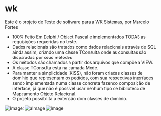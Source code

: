 # wk

Este é o projeto de Teste de software para a WK Sistemas, por Marcelo Fortes

- 100% Feito Em Delphi / Object Pascal e implementados TODAS as requisições requeridas no teste.
- Dados relacionais são tratados como dados relacionais através de SQL ainda assim, criando uma classe TConsulta onde as consultas são disparadas por seus métodos
- Os métodos são chamados a partir dos arquivos que compõe a VIEW.
- A classe TConsulta está na camada Mode.
- Para manter a simplicidade (KISS), não foram criadas classes de domínio que representam os pedidos, com sua respectivas interfaces sendo implementada numa classe concreta fazendo composição de interface, já que não é possível usar nenhum tipo de biblioteca de Mapeamento Objeto Relacional.
- O projeto possibilita a extensão dom classes de domínio.

![Imaget](https://github.com/fortesm/wk/doc/img/db.png)
![aImage](https://github.com/fortesm/wk/tree/master/doc/img/db.png?raw=true)
            ![Image](../master/fortesm/wk/doc/img/db.png)
